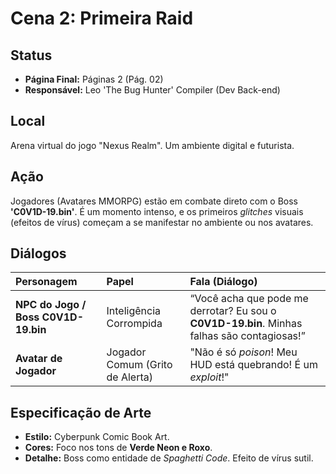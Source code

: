 # Cena 2: Primeira Raid

## Status
* **Página Final:** Páginas 2 (Pág. 02)
* **Responsável:** Leo 'The Bug Hunter' Compiler (Dev Back-end)

## Local
Arena virtual do jogo "Nexus Realm". Um ambiente digital e futurista.

## Ação
Jogadores (Avatares MMORPG) estão em combate direto com o Boss **'C0V1D-19.bin'**. É um momento intenso, e os primeiros *glitches* visuais (efeitos de vírus) começam a se manifestar no ambiente ou nos avatares.

## Diálogos
| Personagem | Papel | Fala (Diálogo) |
| :--- | :--- | :--- |
| **NPC do Jogo / Boss C0V1D-19.bin** | Inteligência Corrompida | “Você acha que pode me derrotar? Eu sou o **C0V1D-19.bin**. Minhas falhas são contagiosas!” |
| **Avatar de Jogador** | Jogador Comum (Grito de Alerta) | "Não é só *poison*! Meu HUD está quebrando! É um *exploit*!" |

## Especificação de Arte
* **Estilo:** Cyberpunk Comic Book Art.
* **Cores:** Foco nos tons de **Verde Neon e Roxo**.
* **Detalhe:** Boss como entidade de *Spaghetti Code*. Efeito de vírus sutil.
